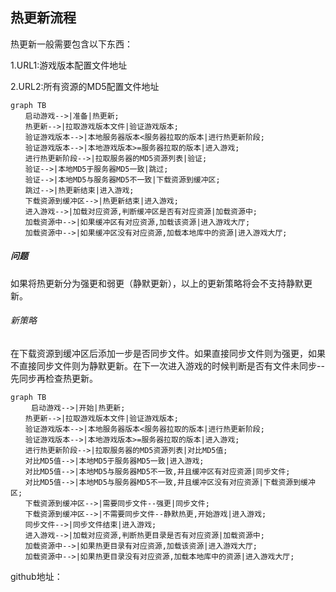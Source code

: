 ## 热更新流程

热更新一般需要包含以下东西：

1.URL1:游戏版本配置文件地址

2.URL2:所有资源的MD5配置文件地址

```mermaid
graph TB
　　启动游戏-->|准备|热更新;
　　热更新-->|拉取游戏版本文件|验证游戏版本;
　　验证游戏版本-->|本地服务器版本<服务器拉取的版本|进行热更新阶段;
　　验证游戏版本-->|本地游戏版本>=服务器拉取的版本|进入游戏;
　　进行热更新阶段-->|拉取服务器的MD5资源列表|验证;
　　验证-->|本地MD5于服务器MD5一致|跳过;
　　验证-->|本地MD5与服务器MD5不一致|下载资源到缓冲区;
　　跳过-->|热更新结束|进入游戏;
　　下载资源到缓冲区-->|热更新结束|进入游戏;
　　进入游戏-->|加载对应资源,判断缓冲区是否有对应资源|加载资源中;
　　加载资源中-->|如果缓冲区有对应资源,加载该资源|进入游戏大厅;
　　加载资源中-->|如果缓冲区没有对应资源,加载本地库中的资源|进入游戏大厅;
```
##### 问题
 如果将热更新分为强更和弱更（静默更新），以上的更新策略将会不支持静默更新。

###### 新策略

在下载资源到缓冲区后添加一步是否同步文件。如果直接同步文件则为强更，如果不直接同步文件则为静默更新。在下一次进入游戏的时候判断是否有文件未同步--先同步再检查热更新。
```mermaid
graph TB
　  	启动游戏-->|开始|热更新;
　　热更新-->|拉取游戏版本文件|验证游戏版本;
　　验证游戏版本-->|本地服务器版本<服务器拉取的版本|进行热更新阶段;
　　验证游戏版本-->|本地游戏版本>=服务器拉取的版本|进入游戏;
　　进行热更新阶段-->|拉取服务器的MD5资源列表|对比MD5值;
　　对比MD5值-->|本地MD5于服务器MD5一致|进入游戏;
　　对比MD5值-->|本地MD5与服务器MD5不一致,并且缓冲区有对应资源|同步文件;
　　对比MD5值-->|本地MD5与服务器MD5不一致,并且缓冲区没有对应资源|下载资源到缓冲区;
　　下载资源到缓冲区-->|需要同步文件--强更|同步文件;
　　下载资源到缓冲区-->|不需要同步文件--静默热更,开始游戏|进入游戏;
　　同步文件-->|同步文件结束|进入游戏;
　　进入游戏-->|加载对应资源,判断热更目录是否有对应资源|加载资源中;
　　加载资源中-->|如果热更目录有对应资源,加载该资源|进入游戏大厅;
　　加载资源中-->|如果热更目录没有对应资源,加载本地库中的资源|进入游戏大厅;
```
github地址：